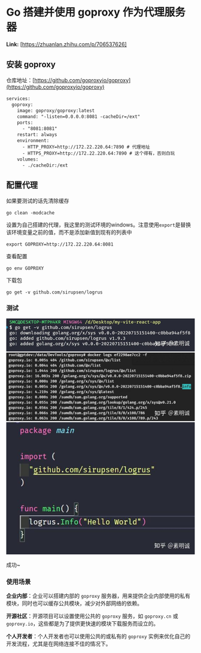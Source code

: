 # Go 搭建并使用 goproxy 作为代理服务器



 **Link:** [https://zhuanlan.zhihu.com/p/706537626]

## 安装 goproxy  

仓库地址：[https://github.com/goproxyio/goproxy](https://github.com/goproxyio/goproxy)

```
services:
  goproxy:
    image: goproxy/goproxy:latest
    command: "-listen=0.0.0.0:8081 -cacheDir=/ext"
    ports:
      - "8081:8081"
    restart: always
    environment:
      - HTTP_PROXY=http://172.22.220.64:7890 # 代理地址
      - HTTPS_PROXY=http://172.22.220.64:7890 # 这个得有，否则白玩
    volumes:
      - ./cacheDir:/ext
```
## 配置代理  

如果要测试的话先清除缓存

```
go clean -modcache
```

设置为自己搭建的代理，我这里的测试环境的windows。注意使用`export`是替换该环境变量之前的值，而不是添加新值到现有的列表中

```
export GOPROXY=http://172.22.220.64:8081
```

查看配置

```
go env GOPROXY
```

下载包

```
go get -v github.com/sirupsen/logrus
```
### 测试  
![36dd244a94607dce1a9e004e60e89a2e](../image/36dd244a94607dce1a9e004e60e89a2e.jpg)![76da0346edcede665a737c847c6473a2](../image/76da0346edcede665a737c847c6473a2.jpg)![0cb74ada0bc74a2d10bd4d9941276636](../image/0cb74ada0bc74a2d10bd4d9941276636.jpg)

成功~

  
  
### 使用场景  

**企业内部**：企业可以搭建内部的 `goproxy` 服务器，用来提供企业内部使用的私有模块，同时也可以缓存公共模块，减少对外部网络的依赖。

**开源社区**：开源项目可以设置使用公共的 `goproxy` 服务，如 `goproxy.cn` 或 `goproxy.io`，这些都是为了提供更快速的模块下载服务而设立的。

**个人开发者**：个人开发者也可以使用公共的或私有的 `goproxy` 实例来优化自己的开发流程，尤其是在网络连接不佳的情况下。

